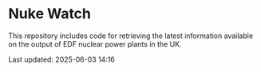 # Nuke Watch

This repository includes code for retrieving the latest information available on the output of EDF nuclear power plants in the UK.

Last updated: 2025-06-03 14:16